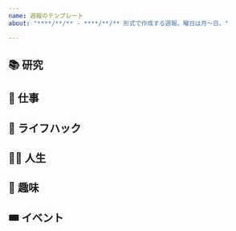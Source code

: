 ```yaml
---
name: 週報のテンプレート
about: "****/**/** - ****/**/** 形式で作成する週報。曜日は月～日。"

---
```


## 📚 研究

## 💼 仕事

## 🏡 ライフハック

## 🧙‍♂️ 人生

## 💞 趣味

## 🎟 イベント
